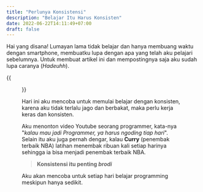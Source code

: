 ```yaml
---
title: "Perlunya Konsistensi"
description: "Belajar Itu Harus Konsisten"
date: 2022-06-22T14:11:49+07:00
draft: false
---
```


Hai yang disana! Lumayan lama tidak belajar dan hanya membuang waktu dengan smartphone, membuatku lupa dengan apa yang telah aku pelajari sebelumnya. Untuk membuat artikel ini dan mempostingnya saja aku sudah lupa caranya (*Hadeuhh*).

{{<figure src="https://wallpaperaccess.com/full/6241818.jpg" width="200px">}}

Hari ini aku mencoba untuk memulai belajar dengan konsisten, karena aku tidak terlalu jago dan berbakat, maka perlu kerja keras dan konsisten. 

Aku menonton video Youtube seorang programmer, kata-nya "*kalau mau jadi Programmer, ya harus ngoding tiap hari*". Selain itu aku juga pernah dengar, kalau **Curry** (penembak terbaik NBA) latihan menembak ribuan kali setiap harinya sehingga ia bisa menjadi penembak terbaik NBA.

>**Konsistensi itu penting *brodi***

Aku akan mencoba untuk setiap hari belajar programming meskipun hanya sedikit.